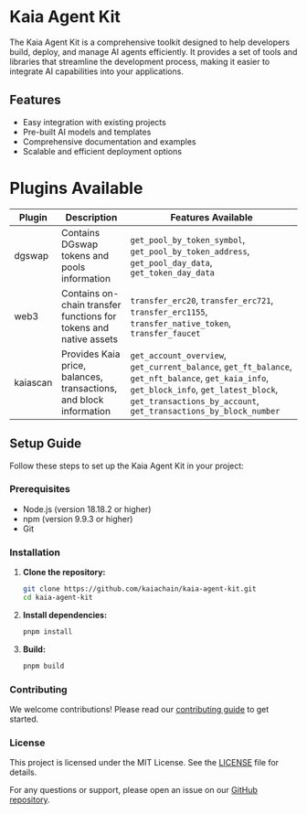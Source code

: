 # Kaia Agent Kit

The Kaia Agent Kit is a comprehensive toolkit designed to help developers build, deploy, and manage AI agents efficiently. It provides a set of tools and libraries that streamline the development process, making it easier to integrate AI capabilities into your applications.

## Features

- Easy integration with existing projects
- Pre-built AI models and templates
- Comprehensive documentation and examples
- Scalable and efficient deployment options

# Plugins Available

| Plugin | Description | Features Available |
|--------|-------------|--------------------|
| dgswap | Contains DGswap tokens and pools information |`get_pool_by_token_symbol`, `get_pool_by_token_address`, `get_pool_day_data`, `get_token_day_data`|
| web3 | Contains on-chain transfer functions for tokens and native assets |`transfer_erc20`, `transfer_erc721`, `transfer_erc1155`, `transfer_native_token`, `transfer_faucet`|
| kaiascan | Provides Kaia price, balances, transactions, and block information |`get_account_overview`, `get_current_balance`, `get_ft_balance`, `get_nft_balance`, `get_kaia_info`, `get_block_info`, `get_latest_block`, `get_transactions_by_account`, `get_transactions_by_block_number`|

## Setup Guide

Follow these steps to set up the Kaia Agent Kit in your project:

### Prerequisites

- Node.js (version 18.18.2 or higher)
- npm (version 9.9.3 or higher)
- Git

### Installation

1. **Clone the repository:**

    ```bash
    git clone https://github.com/kaiachain/kaia-agent-kit.git
    cd kaia-agent-kit
    ```

2. **Install dependencies:**

    ```bash
    pnpm install
    ```

3. **Build:**

    ```bash
    pnpm build
    ```

### Contributing

We welcome contributions! Please read our [contributing guide](CONTRIBUTING.md) to get started.

### License

This project is licensed under the MIT License. See the [LICENSE](LICENSE) file for details.

For any questions or support, please open an issue on our [GitHub repository](https://github.com/kaiachain/kaia-agent-kit/issues).
